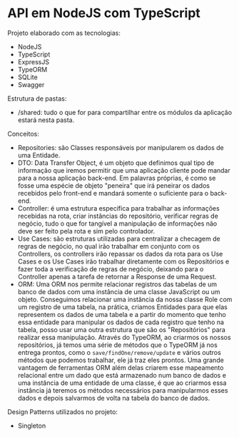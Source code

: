 # API em NodeJS com TypeScript

Projeto elaborado com as tecnologias:
- NodeJS
- TypeScript
- ExpressJS
- TypeORM
- SQLite
- Swagger

Estrutura de pastas:
- /shared: tudo o que for para compartilhar entre os módulos da aplicação estará nesta pasta.

Conceitos:
- Repositories: são Classes responsáveis por manipularem os dados de uma Entidade.
- DTO: Data Transfer Object, é um objeto que definimos qual tipo de informação que iremos permitir que uma aplicação
cliente pode mandar para a nossa aplicação back-end. Em palavras próprias, é como se fosse uma espécie de objeto
"peneira" que irá peneirar os dados recebidos pelo front-end e mandará somente o suficiente para o back-end.
- Controller: é uma estrutura específica para trabalhar as informações recebidas na rota, criar instâncias do repositório, verificar regras de negócio,
tudo o que for tangível a manipulação de informações não deve ser feito pela rota e sim pelo controlador.
- Use Cases: são estruturas utilizadas para centralizar a checagem de regras de negócio, no qual irão trabalhar em conjunto com os Controllers,
os controllers irão repassar os dados da rota para os Use Cases e os Use Cases irão trabalhar diretamente com os Repositórios e fazer toda
a verificação de regras de negócio, deixando para o Controller apenas a tarefa de retornar a Response de uma Request.
- ORM: Uma ORM nos permite relacionar registros das tabelas de um banco de dados com uma instância de uma classe JavaScript ou um objeto.
Conseguimos relacionar uma instância da nossa classe Role com um registro de uma tabela, na prática, criamos Entidades para que elas representem os dados de uma tabela e a partir do momento que tenho essa entidade para manipular os dados de cada registro que tenho na tabela, posso usar uma outra estrutura que são os "Repositórios" para realizar essa manipulação. Através do TypeORM, ao criarmos os nossos repositórios, já temos uma série de métodos que o TypeORM já nos entrega prontos, como o `save/findOne/remove/update` e vários outros métodos que podemos trabalhar, ele já traz eles prontos. Uma grande vantagem de ferramentas ORM além delas criarem esse mapeamento relacional entre um dado que está armazenado num banco de dados e uma instância de uma entidade de uma classe, é que ao criarmos essa instância já teremos os métodos necessários para manipularmos esses dados e depois salvarmos de volta na tabela do banco de dados.

Design Patterns utilizados no projeto:
- Singleton
